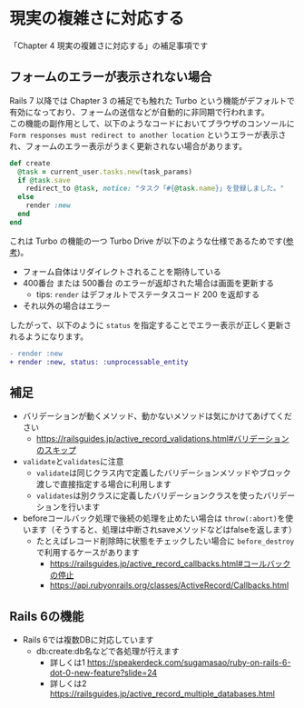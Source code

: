 # 現実の複雑さに対応する

「Chapter 4 現実の複雑さに対応する」の補足事項です

## フォームのエラーが表示されない場合

Rails 7 以降では Chapter 3 の補足でも触れた Turbo という機能がデフォルトで有効になっており、フォームの送信などが自動的に非同期で行われます。  
この機能の副作用として、以下のようなコードにおいてブラウザのコンソールに `Form responses must redirect to another location` というエラーが表示され、フォームのエラー表示がうまく更新されない場合があります。

```ruby
def create
  @task = current_user.tasks.new(task_params)
  if @task.save
    redirect_to @task, notice: "タスク「#{@task.name}」を登録しました。"
  else
    render :new
  end
end
```

これは Turbo の機能の一つ Turbo Drive が以下のような仕様であるためです([参考](https://github.com/domchristie/turbo/blob/c458b47c9f4c4bf48ae26f50a3d1bc88ad448039/src/core/drive/form_submission.js#L131-L142))。
- フォーム自体はリダイレクトされることを期待している
- 400番台 または 500番台 のエラーが返却された場合は画面を更新する
  - tips: `render` はデフォルトでステータスコード 200 を返却する
- それ以外の場合はエラー

したがって、以下のように `status` を指定することでエラー表示が正しく更新されるようになります。

```diff
- render :new
+ render :new, status: :unprocessable_entity
```

## 補足

- バリデーションが動くメソッド、動かないメソッドは気にかけてあげてください
    - https://railsguides.jp/active_record_validations.html#バリデーションのスキップ
- `validate`と`validates`に注意
    - `validate`は同じクラス内で定義したバリデーションメソッドやブロック渡しで直接指定する場合に利用します
    - `validates`は別クラスに定義したバリデーションクラスを使ったバリデーションを行います
- beforeコールバック処理で後続の処理を止めたい場合は `throw(:abort)`を使います（そうすると、処理は中断されsaveメソッドなどはfalseを返します）
    - たとえばレコード削除時に状態をチェックしたい場合に `before_destroy` で利用するケースがあります
        - https://railsguides.jp/active_record_callbacks.html#コールバックの停止
        - https://api.rubyonrails.org/classes/ActiveRecord/Callbacks.html

## Rails 6の機能

- Rails 6では複数DBに対応しています
    - db:create:db名などで各処理が行えます
        - 詳しくは1 https://speakerdeck.com/sugamasao/ruby-on-rails-6-dot-0-new-feature?slide=24
        - 詳しくは2 https://railsguides.jp/active_record_multiple_databases.html
